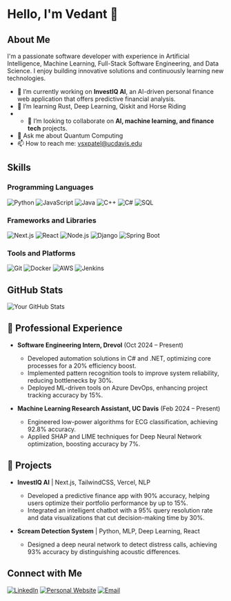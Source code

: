 # Hello, I'm Vedant 👋

## About Me

I'm a passionate software developer with experience in Artificial Intelligence, Machine Learning, Full-Stack Software Engineering, and Data Science. I enjoy building innovative solutions and continuously learning new technologies.

- 🔭 I’m currently working on **InvestIQ AI**, an AI-driven personal finance web application that offers predictive financial analysis.
- 🌱 I’m learning Rust, Deep Learning, Qiskit and Horse Riding
- - 👯 I’m looking to collaborate on **AI, machine learning, and finance tech** projects.
- 💬 Ask me about Quantum Computing
- 📫 How to reach me: [vsxpatel@ucdavis.edu](mailto:vsxpatel@ucdavis.edu)
<!--  - ⚡ Fun fact: [An Interesting Fact About You] -->

## Skills

### Programming Languages

![Python](https://img.shields.io/badge/Python-3776AB?style=for-the-badge&logo=python&logoColor=white)
![JavaScript](https://img.shields.io/badge/JavaScript-F7DF1E?style=for-the-badge&logo=javascript&logoColor=black)
![Java](https://img.shields.io/badge/Java-007396?style=for-the-badge&logo=java&logoColor=white)
![C++](https://img.shields.io/badge/C++-00599C?style=for-the-badge&logo=c%2B%2B&logoColor=white)
![C#](https://img.shields.io/badge/C%23-239120?style=flat&logo=c-sharp&logoColor=white)
![SQL](https://img.shields.io/badge/SQL-4479A1?style=flat&logo=postgresql&logoColor=white)

### Frameworks and Libraries

![Next.js](https://img.shields.io/badge/Next.js-000000?style=flat&logo=next.js&logoColor=white)
![React](https://img.shields.io/badge/React-20232A?style=for-the-badge&logo=react&logoColor=61DAFB)
![Node.js](https://img.shields.io/badge/Node.js-339933?style=for-the-badge&logo=nodedotjs&logoColor=white)
![Django](https://img.shields.io/badge/Django-092E20?style=for-the-badge&logo=django&logoColor=white)
![Spring Boot](https://img.shields.io/badge/Spring%20Boot-6DB33F?style=for-the-badge&logo=springboot&logoColor=white)

### Tools and Platforms

![Git](https://img.shields.io/badge/Git-F05032?style=for-the-badge&logo=git&logoColor=white)
![Docker](https://img.shields.io/badge/Docker-2496ED?style=for-the-badge&logo=docker&logoColor=white)
![AWS](https://img.shields.io/badge/AWS-232F3E?style=for-the-badge&logo=amazonaws&logoColor=white)
![Jenkins](https://img.shields.io/badge/Jenkins-D24939?style=for-the-badge&logo=jenkins&logoColor=white)

## GitHub Stats

![Your GitHub Stats](https://github-readme-stats.vercel.app/api?username=Programmer7129&show_icons=true&theme=radical)

## 💼 Professional Experience

- **Software Engineering Intern, Drevol** (Oct 2024 – Present)
  - Developed automation solutions in C# and .NET, optimizing core processes for a 20% efficiency boost.
  - Implemented pattern recognition tools to improve system reliability, reducing bottlenecks by 30%.
  - Deployed ML-driven tools on Azure DevOps, enhancing project tracking accuracy by 15%.

- **Machine Learning Research Assistant, UC Davis** (Feb 2024 – Present)
  - Engineered low-power algorithms for ECG classification, achieving 92.8% accuracy.
  - Applied SHAP and LIME techniques for Deep Neural Network optimization, boosting accuracy by 7%.

## 🚀 Projects

- **InvestIQ AI** | Next.js, TailwindCSS, Vercel, NLP
  - Developed a predictive finance app with 90% accuracy, helping users optimize their portfolio performance by up to 15%.
  - Integrated an intelligent chatbot with a 95% query resolution rate and data visualizations that cut decision-making time by 30%.

- **Scream Detection System** | Python, MLP, Deep Learning, React
  - Designed a deep neural network to detect distress calls, achieving 93% accuracy by distinguishing acoustic differences.

## Connect with Me

[![LinkedIn](https://img.shields.io/badge/LinkedIn-0077B5?style=for-the-badge&logo=linkedin&logoColor=white)](https://www.linkedin.com/in/VedantPatel1033)
[![Personal Website](https://img.shields.io/badge/Website-000000?style=flat&logo=About.me&logoColor=white)](https://vedantpatel.vercel.app)
[![Email](https://img.shields.io/badge/Email-D14836?style=for-the-badge&logo=gmail&logoColor=white)](mailto:vsxpatel@ucdavis.edu)

<!---
Programmer7129/Programmer7129 is a ✨ special ✨ repository because its `README.md` (this file) appears on your GitHub profile.
You can click the Preview link to take a look at your changes.
--->
